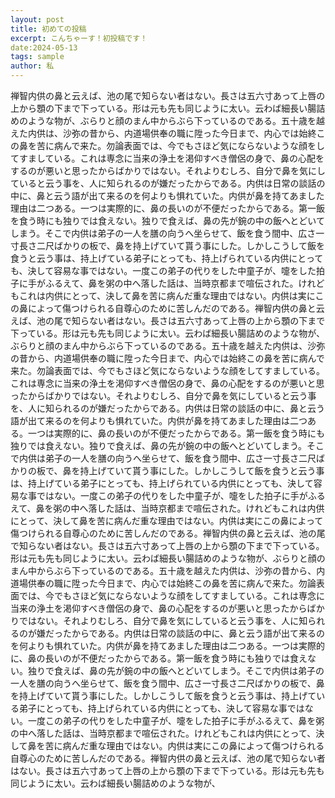 ```yaml
---
layout: post
title: 初めての投稿
excerpt: こんちゃーす！初投稿です！
date:2024-05-13
tags: sample
author: 私
---
```


禅智内供の鼻と云えば、池の尾で知らない者はない。長さは五六寸あって上唇の上から顋の下まで下っている。形は元も先も同じように太い。云わば細長い腸詰めのような物が、ぶらりと顔のまん中からぶら下っているのである。五十歳を越えた内供は、沙弥の昔から、内道場供奉の職に陞った今日まで、内心では始終この鼻を苦に病んで来た。勿論表面では、今でもさほど気にならないような顔をしてすましている。これは専念に当来の浄土を渇仰すべき僧侶の身で、鼻の心配をするのが悪いと思ったからばかりではない。それよりむしろ、自分で鼻を気にしていると云う事を、人に知られるのが嫌だったからである。内供は日常の談話の中に、鼻と云う語が出て来るのを何よりも惧れていた。内供が鼻を持てあました理由は二つある。一つは実際的に、鼻の長いのが不便だったからである。第一飯を食う時にも独りでは食えない。独りで食えば、鼻の先が鋺の中の飯へとどいてしまう。そこで内供は弟子の一人を膳の向うへ坐らせて、飯を食う間中、広さ一寸長さ二尺ばかりの板で、鼻を持上げていて貰う事にした。しかしこうして飯を食うと云う事は、持上げている弟子にとっても、持上げられている内供にとっても、決して容易な事ではない。一度この弟子の代りをした中童子が、嚏をした拍子に手がふるえて、鼻を粥の中へ落した話は、当時京都まで喧伝された。けれどもこれは内供にとって、決して鼻を苦に病んだ重な理由ではない。内供は実にこの鼻によって傷つけられる自尊心のために苦しんだのである。禅智内供の鼻と云えば、池の尾で知らない者はない。長さは五六寸あって上唇の上から顋の下まで下っている。形は元も先も同じように太い。云わば細長い腸詰めのような物が、ぶらりと顔のまん中からぶら下っているのである。五十歳を越えた内供は、沙弥の昔から、内道場供奉の職に陞った今日まで、内心では始終この鼻を苦に病んで来た。勿論表面では、今でもさほど気にならないような顔をしてすましている。これは専念に当来の浄土を渇仰すべき僧侶の身で、鼻の心配をするのが悪いと思ったからばかりではない。それよりむしろ、自分で鼻を気にしていると云う事を、人に知られるのが嫌だったからである。内供は日常の談話の中に、鼻と云う語が出て来るのを何よりも惧れていた。内供が鼻を持てあました理由は二つある。一つは実際的に、鼻の長いのが不便だったからである。第一飯を食う時にも独りでは食えない。独りで食えば、鼻の先が鋺の中の飯へとどいてしまう。そこで内供は弟子の一人を膳の向うへ坐らせて、飯を食う間中、広さ一寸長さ二尺ばかりの板で、鼻を持上げていて貰う事にした。しかしこうして飯を食うと云う事は、持上げている弟子にとっても、持上げられている内供にとっても、決して容易な事ではない。一度この弟子の代りをした中童子が、嚏をした拍子に手がふるえて、鼻を粥の中へ落した話は、当時京都まで喧伝された。けれどもこれは内供にとって、決して鼻を苦に病んだ重な理由ではない。内供は実にこの鼻によって傷つけられる自尊心のために苦しんだのである。禅智内供の鼻と云えば、池の尾で知らない者はない。長さは五六寸あって上唇の上から顋の下まで下っている。形は元も先も同じように太い。云わば細長い腸詰めのような物が、ぶらりと顔のまん中からぶら下っているのである。五十歳を越えた内供は、沙弥の昔から、内道場供奉の職に陞った今日まで、内心では始終この鼻を苦に病んで来た。勿論表面では、今でもさほど気にならないような顔をしてすましている。これは専念に当来の浄土を渇仰すべき僧侶の身で、鼻の心配をするのが悪いと思ったからばかりではない。それよりむしろ、自分で鼻を気にしていると云う事を、人に知られるのが嫌だったからである。内供は日常の談話の中に、鼻と云う語が出て来るのを何よりも惧れていた。内供が鼻を持てあました理由は二つある。一つは実際的に、鼻の長いのが不便だったからである。第一飯を食う時にも独りでは食えない。独りで食えば、鼻の先が鋺の中の飯へとどいてしまう。そこで内供は弟子の一人を膳の向うへ坐らせて、飯を食う間中、広さ一寸長さ二尺ばかりの板で、鼻を持上げていて貰う事にした。しかしこうして飯を食うと云う事は、持上げている弟子にとっても、持上げられている内供にとっても、決して容易な事ではない。一度この弟子の代りをした中童子が、嚏をした拍子に手がふるえて、鼻を粥の中へ落した話は、当時京都まで喧伝された。けれどもこれは内供にとって、決して鼻を苦に病んだ重な理由ではない。内供は実にこの鼻によって傷つけられる自尊心のために苦しんだのである。禅智内供の鼻と云えば、池の尾で知らない者はない。長さは五六寸あって上唇の上から顋の下まで下っている。形は元も先も同じように太い。云わば細長い腸詰めのような物が、
